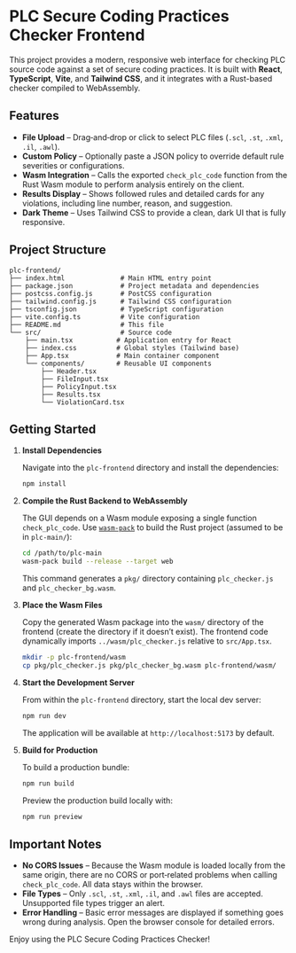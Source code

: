 # PLC Secure Coding Practices Checker Frontend

This project provides a modern, responsive web interface for checking PLC source code against a set of secure coding practices. It is built with **React**, **TypeScript**, **Vite**, and **Tailwind CSS**, and it integrates with a Rust-based checker compiled to WebAssembly.

## Features

- **File Upload** – Drag‑and‑drop or click to select PLC files (`.scl`, `.st`, `.xml`, `.il`, `.awl`).
- **Custom Policy** – Optionally paste a JSON policy to override default rule severities or configurations.
- **Wasm Integration** – Calls the exported `check_plc_code` function from the Rust Wasm module to perform analysis entirely on the client.
- **Results Display** – Shows followed rules and detailed cards for any violations, including line number, reason, and suggestion.
- **Dark Theme** – Uses Tailwind CSS to provide a clean, dark UI that is fully responsive.

## Project Structure

```text
plc-frontend/
├── index.html              # Main HTML entry point
├── package.json            # Project metadata and dependencies
├── postcss.config.js       # PostCSS configuration
├── tailwind.config.js      # Tailwind CSS configuration
├── tsconfig.json           # TypeScript configuration
├── vite.config.ts          # Vite configuration
├── README.md               # This file
└── src/                    # Source code
    ├── main.tsx           # Application entry for React
    ├── index.css          # Global styles (Tailwind base)
    ├── App.tsx            # Main container component
    └── components/        # Reusable UI components
        ├── Header.tsx
        ├── FileInput.tsx
        ├── PolicyInput.tsx
        ├── Results.tsx
        └── ViolationCard.tsx
```

## Getting Started

1. **Install Dependencies**

   Navigate into the `plc-frontend` directory and install the dependencies:

   ```bash
   npm install
   ```

2. **Compile the Rust Backend to WebAssembly**

   The GUI depends on a Wasm module exposing a single function `check_plc_code`. Use [`wasm-pack`](https://rustwasm.github.io/wasm-pack/) to build the Rust project (assumed to be in `plc-main/`):

   ```bash
   cd /path/to/plc-main
   wasm-pack build --release --target web
   ```

   This command generates a `pkg/` directory containing `plc_checker.js` and `plc_checker_bg.wasm`.

3. **Place the Wasm Files**

   Copy the generated Wasm package into the `wasm/` directory of the frontend (create the directory if it doesn’t exist). The frontend code dynamically imports `../wasm/plc_checker.js` relative to `src/App.tsx`.

   ```bash
   mkdir -p plc-frontend/wasm
   cp pkg/plc_checker.js pkg/plc_checker_bg.wasm plc-frontend/wasm/
   ```

4. **Start the Development Server**

   From within the `plc-frontend` directory, start the local dev server:

   ```bash
   npm run dev
   ```

   The application will be available at `http://localhost:5173` by default.

5. **Build for Production**

   To build a production bundle:

   ```bash
   npm run build
   ```

   Preview the production build locally with:

   ```bash
   npm run preview
   ```

## Important Notes

- **No CORS Issues** – Because the Wasm module is loaded locally from the same origin, there are no CORS or port‑related problems when calling `check_plc_code`. All data stays within the browser.
- **File Types** – Only `.scl`, `.st`, `.xml`, `.il`, and `.awl` files are accepted. Unsupported file types trigger an alert.
- **Error Handling** – Basic error messages are displayed if something goes wrong during analysis. Open the browser console for detailed errors.

Enjoy using the PLC Secure Coding Practices Checker!
